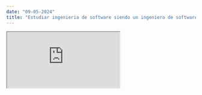 ```yaml
---
date: "09-05-2024"
title: "Estudiar ingenieria de software siendo un ingeniero de software"
---
```

<iframe src="https://www.youtube.com/embed/OpRdg14GFHs" allowfullscreen></iframe>
